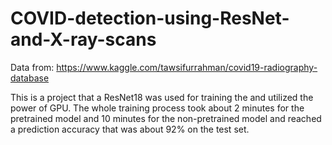 # COVID-detection-using-ResNet-and-X-ray-scans

Data from: https://www.kaggle.com/tawsifurrahman/covid19-radiography-database

This is a project that a ResNet18 was used for training the  and utilized the power of GPU. The whole training process took about 2 minutes for the pretrained model and 10 minutes for the non-pretrained model and reached a prediction accuracy that was about 92% on the test set.

